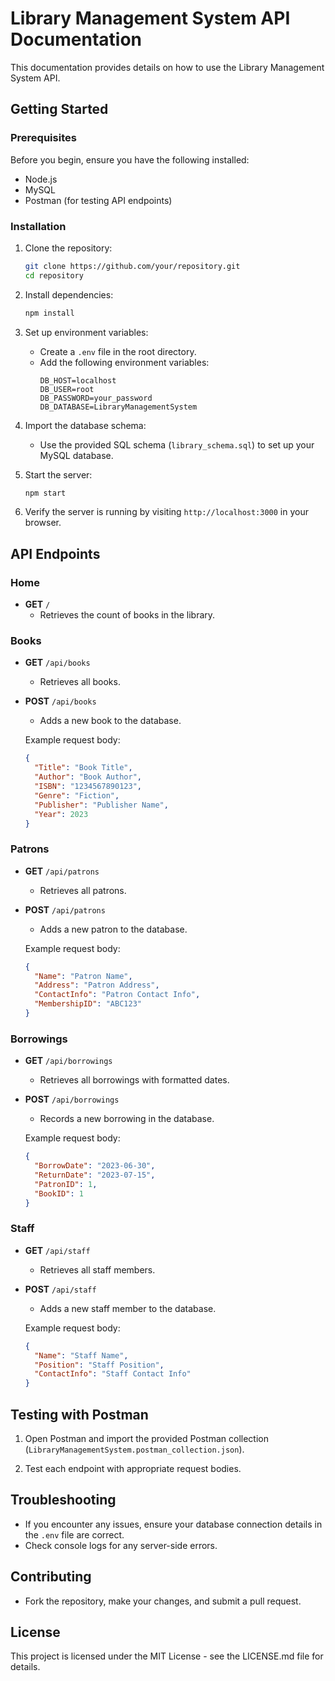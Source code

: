 

# Library Management System API Documentation

This documentation provides details on how to use the Library Management System API.

## Getting Started

### Prerequisites

Before you begin, ensure you have the following installed:
- Node.js
- MySQL
- Postman (for testing API endpoints)

### Installation

1. Clone the repository:
   ```bash
   git clone https://github.com/your/repository.git
   cd repository
   ```

2. Install dependencies:
   ```bash
   npm install
   ```

3. Set up environment variables:
   - Create a `.env` file in the root directory.
   - Add the following environment variables:
     ```
     DB_HOST=localhost
     DB_USER=root
     DB_PASSWORD=your_password
     DB_DATABASE=LibraryManagementSystem
     ```

4. Import the database schema:
   - Use the provided SQL schema (`library_schema.sql`) to set up your MySQL database.

5. Start the server:
   ```bash
   npm start
   ```

6. Verify the server is running by visiting `http://localhost:3000` in your browser.

## API Endpoints

### Home

- **GET** `/`
  - Retrieves the count of books in the library.

### Books

- **GET** `/api/books`
  - Retrieves all books.
  
- **POST** `/api/books`
  - Adds a new book to the database.

  Example request body:
  ```json
  {
    "Title": "Book Title",
    "Author": "Book Author",
    "ISBN": "1234567890123",
    "Genre": "Fiction",
    "Publisher": "Publisher Name",
    "Year": 2023
  }
  ```

### Patrons

- **GET** `/api/patrons`
  - Retrieves all patrons.
  
- **POST** `/api/patrons`
  - Adds a new patron to the database.

  Example request body:
  ```json
  {
    "Name": "Patron Name",
    "Address": "Patron Address",
    "ContactInfo": "Patron Contact Info",
    "MembershipID": "ABC123"
  }
  ```

### Borrowings

- **GET** `/api/borrowings`
  - Retrieves all borrowings with formatted dates.
  
- **POST** `/api/borrowings`
  - Records a new borrowing in the database.

  Example request body:
  ```json
  {
    "BorrowDate": "2023-06-30",
    "ReturnDate": "2023-07-15",
    "PatronID": 1,
    "BookID": 1
  }
  ```

### Staff

- **GET** `/api/staff`
  - Retrieves all staff members.
  
- **POST** `/api/staff`
  - Adds a new staff member to the database.

  Example request body:
  ```json
  {
    "Name": "Staff Name",
    "Position": "Staff Position",
    "ContactInfo": "Staff Contact Info"
  }
  ```

## Testing with Postman

1. Open Postman and import the provided Postman collection (`LibraryManagementSystem.postman_collection.json`).

2. Test each endpoint with appropriate request bodies.

## Troubleshooting

- If you encounter any issues, ensure your database connection details in the `.env` file are correct.
- Check console logs for any server-side errors.

## Contributing

- Fork the repository, make your changes, and submit a pull request.

## License

This project is licensed under the MIT License - see the LICENSE.md file for details.

